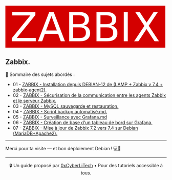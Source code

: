 ![zabbix-logo](./images/zabbix-logo.png)

## Zabbix.

👋 Sommaire des sujets abordés :

- 01 - [ZABBIX - Installation depuis DEBIAN-12 de (LAMP + Zabbix v 7.4 + zabbix-agent2).](ZABBIX-installation-depuis-DEBIAN-12-LAMP-Zabbix-version-7.4-zabbix-agent2.md)
- 02 - [ZABBIX - Sécurisation de la communication entre les agents Zabbix et le serveur Zabbix.](ZABBIX-Sécurisation-de-la-communication-entre-les-agents-Zabbix-et-le-serveur-Zabbix.md)
- 03 - [ZABBIX - MySQL sauvegarde et restauration.](ZABBIX-MySQL-sauvegarde-restauration.md)
- 04 - [ZABBIX - Script backup automatisé.md.](ZABBIX-Script-backup-automatisé.md)
- 05 - [ZABBIX - Surveillance avec Grafana.md](ZABBIX-Surveillance-avec-Grafana.md)
- 06 - [ZABBIX - Création de base d'un tableau de bord sur Grafana.](ZABBIX-Création-de-base-d-un-tableau-de-bord-Grafana.md)
- 07 - [ZABBIX - Mise à jour de Zabbix 7.2 vers 7.4 sur Debian (MariaDB+Apache2).](Mise_à_jour_de_Zabbix_7.2_vers_7.4_sur_Debian_(MariaDB+Apache2).md)
---

Merci pour ta visite — et bon déploiement Debian ! 💻🚀

---

<p align="center">
  🔒 Un guide proposé par <a href="https://github.com/0xCyberLiTech">0xCyberLiTech</a> • Pour des tutoriels accessible à tous.
</p>

